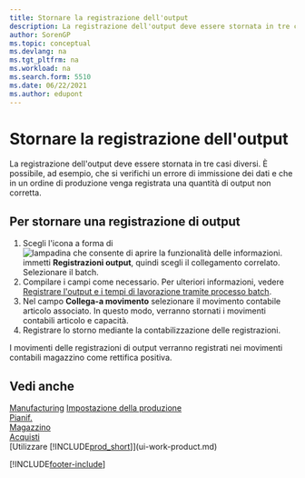 ```yaml
---
title: Stornare la registrazione dell'output
description: La registrazione dell'output deve essere stornata in tre casi diversi. Questo argomento descrive la procedura per lo storno della registrazione di output.
author: SorenGP
ms.topic: conceptual
ms.devlang: na
ms.tgt_pltfrm: na
ms.workload: na
ms.search.form: 5510
ms.date: 06/22/2021
ms.author: edupont
---
```

# <a name="reverse-output-posting"></a><a name="reverse-output-posting"></a>Stornare la registrazione dell'output

La registrazione dell'output deve essere stornata in tre casi diversi. È possibile, ad esempio, che si verifichi un errore di immissione dei dati e che in un ordine di produzione venga registrata una quantità di output non corretta.  

## <a name="to-reverse-an-output-posting"></a><a name="to-reverse-an-output-posting"></a>Per stornare una registrazione di output

1. Scegli l'icona a forma di ![lampadina che consente di aprire la funzionalità delle informazioni.](media/ui-search/search_small.png "Dimmi cosa vuoi fare") immetti **Registrazioni output**, quindi scegli il collegamento correlato. Selezionare il batch.  
2. Compilare i campi come necessario. Per ulteriori informazioni, vedere [Registrare l'output e i tempi di lavorazione tramite processo batch](production-how-to-post-output-quantity.md).
3. Nel campo **Collega-a movimento** selezionare il movimento contabile articolo associato. In questo modo, verranno stornati i movimenti contabili articolo e capacità.  
4. Registrare lo storno mediante la contabilizzazione delle registrazioni.  

I movimenti delle registrazioni di output verranno registrati nei movimenti contabili magazzino come rettifica positiva.  

## <a name="see-also"></a><a name="see-also"></a>Vedi anche

 [Manufacturing](production-manage-manufacturing.md) [Impostazione della produzione](production-configure-production-processes.md)  
 [Pianif.](production-planning.md)  
 [Magazzino](inventory-manage-inventory.md)  
 [Acquisti](purchasing-manage-purchasing.md)  
 [Utilizzare [!INCLUDE[prod_short](includes/prod_short.md)]](ui-work-product.md)  


[!INCLUDE[footer-include](includes/footer-banner.md)]
